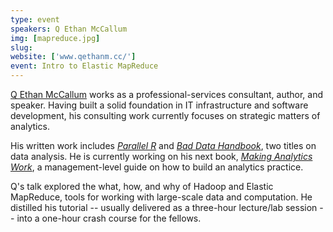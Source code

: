 ```yaml
---
type: event
speakers: Q Ethan McCallum
img: [mapreduce.jpg]
slug: 
website: ['www.qethanm.cc/']
event: Intro to Elastic MapReduce
---
```

[Q Ethan McCallum](http://qethanm.cc/) works as a professional-services consultant, author, and speaker. Having built a solid foundation in IT infrastructure and software development, his consulting work currently focuses on strategic matters of analytics. 

 His written work includes [_Parallel R_](http://shop.oreilly.com/product/0636920021421.do) and [_Bad Data Handbook_](http://shop.oreilly.com/product/0636920024422.do), two titles on data analysis. He is currently working on his next book, [_Making Analytics Work_](http://strata.oreilly.com/2013/04/every-leader-has-their-how-i-got-here-story.html), a management-level guide on how to build an analytics practice. 

 Q's talk explored the what, how, and why of Hadoop and Elastic MapReduce, tools for working with large-scale data and computation. He distilled his tutorial -- usually delivered as a three-hour lecture/lab session -- into a one-hour crash course for the fellows.
